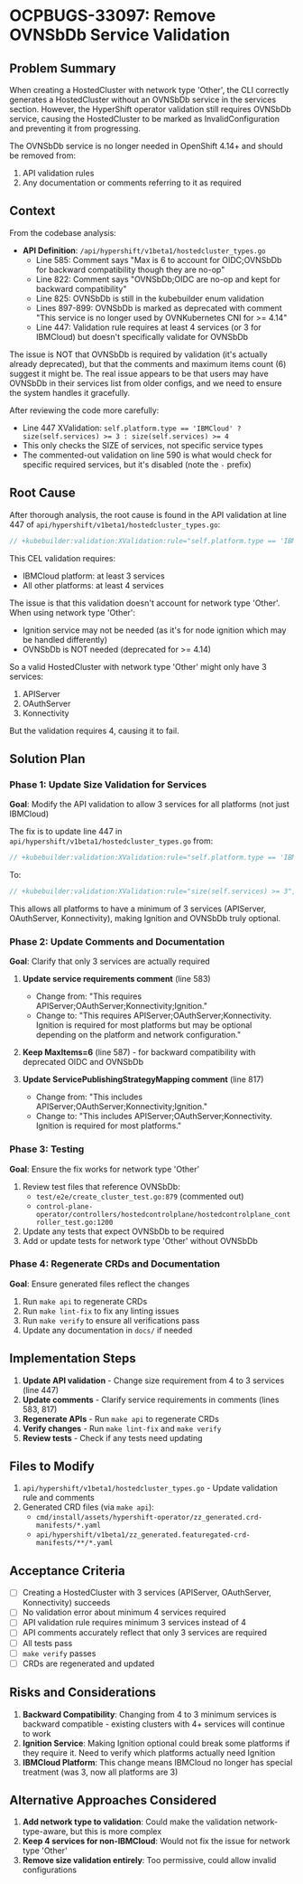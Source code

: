 # OCPBUGS-33097: Remove OVNSbDb Service Validation

## Problem Summary

When creating a HostedCluster with network type 'Other', the CLI correctly generates a HostedCluster without an OVNSbDb service in the services section. However, the HyperShift operator validation still requires OVNSbDb service, causing the HostedCluster to be marked as InvalidConfiguration and preventing it from progressing.

The OVNSbDb service is no longer needed in OpenShift 4.14+ and should be removed from:
1. API validation rules
2. Any documentation or comments referring to it as required

## Context

From the codebase analysis:
- **API Definition**: `/api/hypershift/v1beta1/hostedcluster_types.go`
  - Line 585: Comment says "Max is 6 to account for OIDC;OVNSbDb for backward compatibility though they are no-op"
  - Line 822: Comment says "OVNSbDb;OIDC are no-op and kept for backward compatibility"
  - Line 825: OVNSbDb is still in the kubebuilder enum validation
  - Lines 897-899: OVNSbDb is marked as deprecated with comment "This service is no longer used by OVNKubernetes CNI for >= 4.14"
  - Line 447: Validation rule requires at least 4 services (or 3 for IBMCloud) but doesn't specifically validate for OVNSbDb

The issue is NOT that OVNSbDb is required by validation (it's actually already deprecated), but that the comments and maximum items count (6) suggest it might be. The real issue appears to be that users may have OVNSbDb in their services list from older configs, and we need to ensure the system handles it gracefully.

After reviewing the code more carefully:
- Line 447 XValidation: `self.platform.type == 'IBMCloud' ? size(self.services) >= 3 : size(self.services) >= 4`
- This only checks the SIZE of services, not specific service types
- The commented-out validation on line 590 is what would check for specific required services, but it's disabled (note the `-` prefix)

## Root Cause

After thorough analysis, the root cause is found in the API validation at line 447 of `api/hypershift/v1beta1/hostedcluster_types.go`:

```go
// +kubebuilder:validation:XValidation:rule="self.platform.type == 'IBMCloud' ? size(self.services) >= 3 : size(self.services) >= 4",message="spec.services in body should have at least 4 items or 3 for IBMCloud"
```

This CEL validation requires:
- IBMCloud platform: at least 3 services
- All other platforms: at least 4 services

The issue is that this validation doesn't account for network type 'Other'. When using network type 'Other':
- Ignition service may not be needed (as it's for node ignition which may be handled differently)
- OVNSbDb is NOT needed (deprecated for >= 4.14)

So a valid HostedCluster with network type 'Other' might only have 3 services:
1. APIServer
2. OAuthServer
3. Konnectivity

But the validation requires 4, causing it to fail.

## Solution Plan

### Phase 1: Update Size Validation for Services
**Goal**: Modify the API validation to allow 3 services for all platforms (not just IBMCloud)

The fix is to update line 447 in `api/hypershift/v1beta1/hostedcluster_types.go` from:
```go
// +kubebuilder:validation:XValidation:rule="self.platform.type == 'IBMCloud' ? size(self.services) >= 3 : size(self.services) >= 4",message="spec.services in body should have at least 4 items or 3 for IBMCloud"
```

To:
```go
// +kubebuilder:validation:XValidation:rule="size(self.services) >= 3",message="spec.services in body should have at least 3 items"
```

This allows all platforms to have a minimum of 3 services (APIServer, OAuthServer, Konnectivity), making Ignition and OVNSbDb truly optional.

### Phase 2: Update Comments and Documentation
**Goal**: Clarify that only 3 services are actually required

1. **Update service requirements comment** (line 583)
   - Change from: "This requires APIServer;OAuthServer;Konnectivity;Ignition."
   - Change to: "This requires APIServer;OAuthServer;Konnectivity. Ignition is required for most platforms but may be optional depending on the platform and network configuration."

2. **Keep MaxItems=6** (line 587) - for backward compatibility with deprecated OIDC and OVNSbDb

3. **Update ServicePublishingStrategyMapping comment** (line 817)
   - Change from: "This includes APIServer;OAuthServer;Konnectivity;Ignition."
   - Change to: "This includes APIServer;OAuthServer;Konnectivity. Ignition is required for most platforms."

### Phase 3: Testing
**Goal**: Ensure the fix works for network type 'Other'

1. Review test files that reference OVNSbDb:
   - `test/e2e/create_cluster_test.go:879` (commented out)
   - `control-plane-operator/controllers/hostedcontrolplane/hostedcontrolplane_controller_test.go:1200`
2. Update any tests that expect OVNSbDb to be required
3. Add or update tests for network type 'Other' without OVNSbDb

### Phase 4: Regenerate CRDs and Documentation
**Goal**: Ensure generated files reflect the changes

1. Run `make api` to regenerate CRDs
2. Run `make lint-fix` to fix any linting issues
3. Run `make verify` to ensure all verifications pass
4. Update any documentation in `docs/` if needed

## Implementation Steps

1. **Update API validation** - Change size requirement from 4 to 3 services (line 447)
2. **Update comments** - Clarify service requirements in comments (lines 583, 817)
3. **Regenerate APIs** - Run `make api` to regenerate CRDs
4. **Verify changes** - Run `make lint-fix` and `make verify`
5. **Review tests** - Check if any tests need updating

## Files to Modify

1. `api/hypershift/v1beta1/hostedcluster_types.go` - Update validation rule and comments
2. Generated CRD files (via `make api`):
   - `cmd/install/assets/hypershift-operator/zz_generated.crd-manifests/*.yaml`
   - `api/hypershift/v1beta1/zz_generated.featuregated-crd-manifests/**/*.yaml`

## Acceptance Criteria

- [ ] Creating a HostedCluster with 3 services (APIServer, OAuthServer, Konnectivity) succeeds
- [ ] No validation error about minimum 4 services required
- [ ] API validation rule requires minimum 3 services instead of 4
- [ ] API comments accurately reflect that only 3 services are required
- [ ] All tests pass
- [ ] `make verify` passes
- [ ] CRDs are regenerated and updated

## Risks and Considerations

1. **Backward Compatibility**: Changing from 4 to 3 minimum services is backward compatible - existing clusters with 4+ services will continue to work
2. **Ignition Service**: Making Ignition optional could break some platforms if they require it. Need to verify which platforms actually need Ignition
3. **IBMCloud Platform**: This change means IBMCloud no longer has special treatment (was 3, now all platforms are 3)

## Alternative Approaches Considered

1. **Add network type to validation**: Could make the validation network-type-aware, but this is more complex
2. **Keep 4 services for non-IBMCloud**: Would not fix the issue for network type 'Other'
3. **Remove size validation entirely**: Too permissive, could allow invalid configurations
